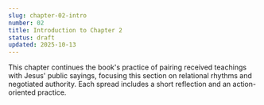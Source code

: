 ```yaml
---
slug: chapter-02-intro
number: 02
title: Introduction to Chapter 2
status: draft
updated: 2025-10-13
---
```


This chapter continues the book's practice of pairing received teachings with Jesus' public sayings, focusing this section on relational rhythms and negotiated authority. Each spread includes a short reflection and an action-oriented practice.
